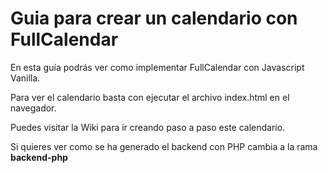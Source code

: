 # Guia para crear un calendario con FullCalendar

En esta guía podrás ver como implementar FullCalendar con Javascript Vanilla.

Para ver el calendario basta con ejecutar el archivo index.html en el navegador.

Puedes visitar la Wiki para ir creando paso a paso este calendario.

Si quieres ver como se ha generado el backend con PHP cambia a la rama __backend-php__